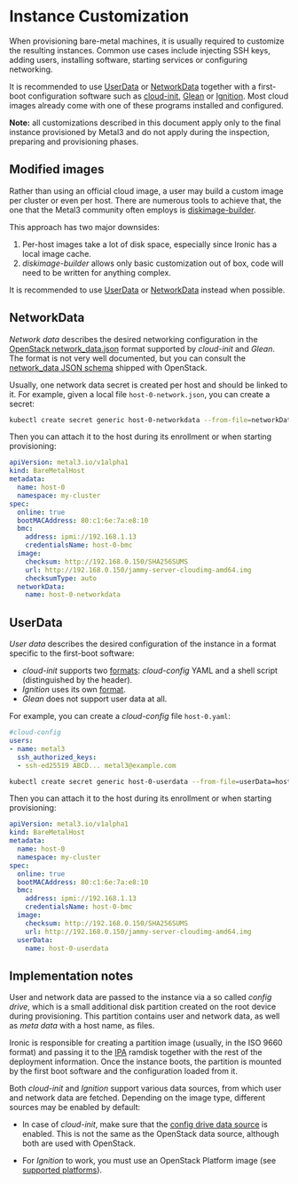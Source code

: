 # Instance Customization

<!-- cSpell:ignore diskimage -->

When provisioning bare-metal machines, it is usually required to customize the
resulting instances. Common use cases include injecting SSH keys, adding
users, installing software, starting services or configuring networking.

It is recommended to use [UserData](#userdata) or [NetworkData](#networkdata)
together with a first-boot configuration software such as
[cloud-init][cloud-init], [Glean][glean] or [Ignition][ignition]. Most cloud
images already come with one of these programs installed and configured.

**Note:** all customizations described in this document apply only to the final
instance provisioned by Metal3 and do not apply during the inspection,
preparing and provisioning phases.

[cloud-init]: https://cloudinit.readthedocs.io/en/latest/index.html
[glean]: https://opendev.org/opendev/glean/
[ignition]: https://coreos.github.io/ignition/

## Modified images

Rather than using an official cloud image, a user may build a custom image per
cluster or even per host. There are numerous tools to achieve that, the one
that the Metal3 community often employs is
[diskimage-builder](https://docs.openstack.org/diskimage-builder/latest/).

This approach has two major downsides:

1. Per-host images take a lot of disk space, especially since Ironic has a
   local image cache.
2. *diskimage-builder* allows only basic customization out of box, code will
   need to be written for anything complex.

It is recommended to use [UserData](#userdata) or [NetworkData](#networkdata)
instead when possible.

## NetworkData

*Network data* describes the desired networking configuration in the [OpenStack
network_data.json][network_data] format supported by *cloud-init* and *Glean*.
The format is not very well documented, but you can consult the [network_data
JSON schema][network_data schema] shipped with OpenStack.

Usually, one network data secret is created per host and should be linked to
it. For example, given a local file `host-0-network.json`, you can create a
secret:

```bash
kubectl create secret generic host-0-networkdata --from-file=networkData=host-0-network.json
```

Then you can attach it to the host during its enrollment or when starting
provisioning:

```yaml
apiVersion: metal3.io/v1alpha1
kind: BareMetalHost
metadata:
  name: host-0
  namespace: my-cluster
spec:
  online: true
  bootMACAddress: 80:c1:6e:7a:e8:10
  bmc:
    address: ipmi://192.168.1.13
    credentialsName: host-0-bmc
  image:
    checksum: http://192.168.0.150/SHA256SUMS
    url: http://192.168.0.150/jammy-server-cloudimg-amd64.img
    checksumType: auto
  networkData:
    name: host-0-networkdata
```

[network_data]: https://docs.openstack.org/nova/latest/user/metadata.html#openstack-format-metadata
[network_data schema]: https://docs.openstack.org/nova/latest/_downloads/9119ca7ac90aa2990e762c08baea3a36/network_data.json

## UserData

*User data* describes the desired configuration of the instance in a format
specific to the first-boot software:

* *cloud-init* supports two [formats][cloud-config]: *cloud-config* YAML and
  a shell script (distinguished by the header).
* *Ignition* uses its own [format][ignition-config].
* *Glean* does not support user data at all.

For example, you can create a *cloud-config* file `host-0.yaml`:

```yaml
#cloud-config
users:
- name: metal3
  ssh_authorized_keys:
  - ssh-ed25519 ABCD... metal3@example.com
```

```bash
kubectl create secret generic host-0-userdata --from-file=userData=host-0.json
```

Then you can attach it to the host during its enrollment or when starting
provisioning:

```yaml
apiVersion: metal3.io/v1alpha1
kind: BareMetalHost
metadata:
  name: host-0
  namespace: my-cluster
spec:
  online: true
  bootMACAddress: 80:c1:6e:7a:e8:10
  bmc:
    address: ipmi://192.168.1.13
    credentialsName: host-0-bmc
  image:
    checksum: http://192.168.0.150/SHA256SUMS
    url: http://192.168.0.150/jammy-server-cloudimg-amd64.img
  userData:
    name: host-0-userdata
```

[cloud-config]: https://cloudinit.readthedocs.io/en/latest/explanation/format.html
[ignition-config]: https://coreos.github.io/ignition/specs/

## Implementation notes

User and network data are passed to the instance via a so called *config
drive*, which is a small additional disk partition created on the root device
during provisioning. This partition contains user and network data, as well as
*meta data* with a host name, as files.

Ironic is responsible for creating a partition image (usually, in the ISO 9660
format) and passing it to the [IPA](../ironic/ironic-python-agent.md) ramdisk
together with the rest of the deployment information. Once the instance boots,
the partition is mounted by the first boot software and the configuration
loaded from it.

Both *cloud-init* and *Ignition* support various data sources, from which
user and network data are fetched. Depending on the image type, different
sources may be enabled by default:

* In case of *cloud-init*, make sure that the [config drive data
  source][configdrive] is enabled. This is not the same as the OpenStack data
  source, although both are used with OpenStack.

* For *Ignition* to work, you must use an OpenStack Platform image (see
  [supported platforms][platforms]).

[configdrive]: https://cloudinit.readthedocs.io/en/latest/reference/datasources/configdrive.html#datasource-config-drive
[platforms]: https://coreos.github.io/ignition/supported-platforms/
